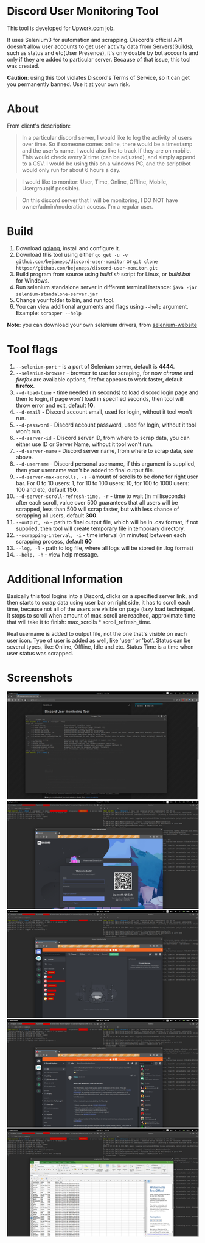# Discord User Monitoring Tool

This tool is developed for [Upwork.com](https://www.upwork.com/jobs/Discord-Users-Online-Server-Activity-Monitoring-non-owned_%7E0162176f9f02ac5808) job.

It uses Selenium3 for automation and scrapping. Discord's official API doesn't allow user accounts to get user activity data from Servers(Guilds), such as status and etc(User Presence), it's only doable by bot accounts and only if they are added to particular server. Because of that issue, this tool was created.

**Caution**: using this tool violates Discord's Terms of Service, so it can get you permanently banned. Use it at your own risk.

# About

From client's description:
>In a particular discord server, I would like to log the activity of users over time. So if someone comes online, there would be a timestamp and the user's name. I would also like to track if they are on mobile. This would check every X time (can be adjusted), and simply append to a CSV. I would be using this on a windows PC, and the script/bot would only run for about 6 hours a day.

>I would like to monitor: User, Time, Online, Offline, Mobile, Usergroup(if possible).

>On this discord server that I will be monitoring, I DO NOT have owner/admin/moderation access. I'm a regular user. 

# Build

1. Download [golang](https://www.golang.org/), install and configure it.
2. Download this tool using either `go get -u -v github.com/bejaneps/discord-user-monitor` or `git clone https://github.com/bejaneps/discord-user-monitor.git`
3. Build program from source using _build.sh_ script for Linux, or _build.bat_ for Windows.
4. Run selenium standalone server in different terminal instance: `java -jar selenium-standalone-server.jar`
5. Change your folder to bin, and run tool.
6. You can view additional arguments and flags using `--help` argument. Example: `scrapper --help`

**Note**: you can download your own selenium drivers, from [selenium-website](https://www.selenium.dev/downloads/)

# Tool flags

1. `--selenium-port` - is a port of Selenium server, default is **4444**.
2. `--selenium-browser` - browser to use for scraping, for now _chrome_ and _firefox_ are available options, firefox appears to work faster, default **firefox**.
3. `--d-load-time` - time needed (in seconds) to load discord login page and then to login, if page won't load in specified seconds, then tool will throw error and exit, default **10**.
4. `--d-email` - Discord account email, used for login, without it tool won't run.
5. `--d-password` - Discord account password, used for login, without it tool won't run.
6. `--d-server-id` - Discord server ID, from where to scrap data, you can either use ID or Server Name, without it tool won't run.
7. `--d-server-name` - Discord server name, from where to scrap data, see above.
8. `--d-username` - Discord personal username, if this argument is supplied, then your username won't be added to final output file.
9. `--d-server-max-scrolls, -s` - amount of scrolls to be done for right user bar. For 0 to 10 users: 1, for 10 to 100 users: 10, for 100 to 1000 users: 100 and etc, default **150**.
10. `--d-server-scroll-refresh-time, -r` - time to wait (in milliseconds) after each scroll, value over 500 guarantees that all users will be scrapped, less than 500 will scrap faster, but with less chance of scrapping all users, default **300**.
11. `--output, -o` - path to final output file, which will be in .csv format, if not supplied, then tool will create temporary file in temporary directory.
12. `--scrapping-interval, -i` - time interval (in minutes) between each scrapping process, default **60**
13. `--log, -l` - path to log file, where all logs will be stored (in .log format)
14. `--help, -h` - view help message.

# Additional Information

Basically this tool logins into a Discord, clicks on a specified server link, and then starts to scrap data using user bar on right side, it has to scroll each time, because not all of the users are visible on page (lazy load technique). It stops to scroll when amount of max_scroll are reached, approximate time that will take it to finish: max_scrolls * scroll_refresh_time.

Real username is added to output file, not the one that's visible on each user icon. Type of user is added as well, like 'user' or 'bot'. Status can be several types, like: Online, Offline, Idle and etc. Status Time is a time when user status was scrapped.

# Screenshots

![Help flag](/screenshots/scrapper-help.png)
![Selenium Browser](screenshots/selenium-browser.png)
![Logged In](screenshots/scrapper-logged-in.png)
![Scrapping User Data](screenshots/scrapping-user-data.png)
![Output](screenshots/scrapper-output.png)